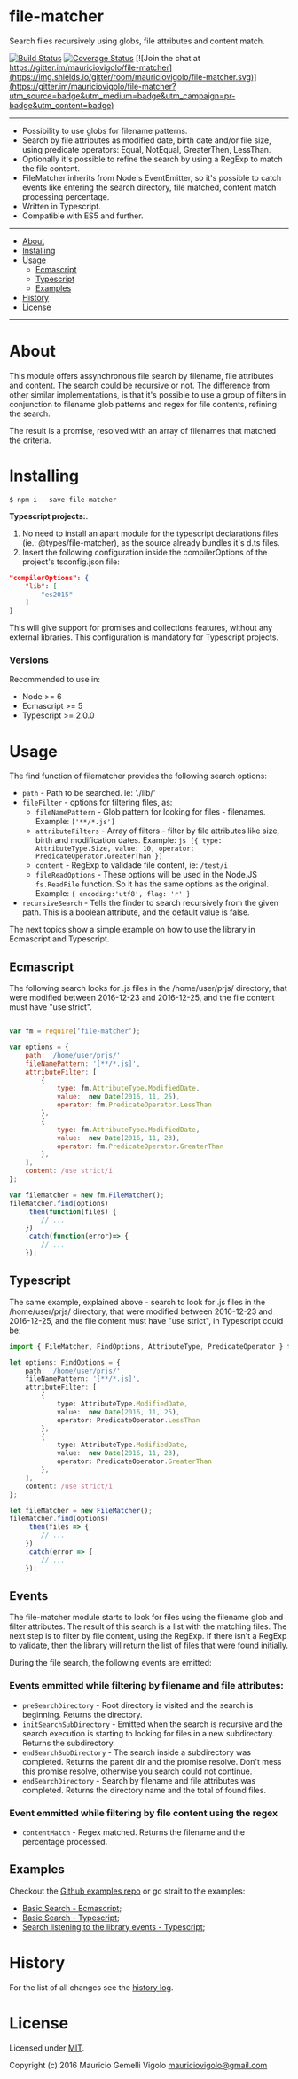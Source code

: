 file-matcher
=====================
Search files recursively using globs, file attributes and content match.


[![Build Status](https://travis-ci.org/mauriciovigolo/file-matcher.svg?branch=master)](https://travis-ci.org/mauriciovigolo/file-matcher)
[![Coverage Status](https://coveralls.io/repos/github/mauriciovigolo/file-matcher/badge.svg?branch=master)](https://coveralls.io/github/mauriciovigolo/file-matcher?branch=master)
[![Join the chat at https://gitter.im/mauriciovigolo/file-matcher](https://img.shields.io/gitter/room/mauriciovigolo/file-matcher.svg)](https://gitter.im/mauriciovigolo/file-matcher?utm_source=badge&utm_medium=badge&utm_campaign=pr-badge&utm_content=badge)

---

* Possibility to use globs for filename patterns.
* Search by file attributes as modified date, birth date and/or file size, using predicate operators: Equal, NotEqual, GreaterThen, LessThan.
* Optionally it's possible to refine the search by using a RegExp to match the file content.
* FileMatcher inherits from Node's EventEmitter, so it's possible to catch events like entering the search directory, file matched, content match processing percentage.
* Written in Typescript.
* Compatible with ES5 and further.

---

* [About](#about)
* [Installing](#installing)
* [Usage](#usage)
    - [Ecmascript](#ecmascript)
    - [Typescript](#typescript)
    - [Examples](#examples)
* [History](#history)
* [License](#license)

---


# About

This module offers assynchronous file search by filename, file attributes and content. The search could be recursive or not. The difference
from other similar implementations, is that it's possible to use a group of filters in conjunction to filename glob patterns and regex
for file contents, refining the search.

The result is a promise, resolved with an array of filenames that matched the criteria.


# Installing

```
$ npm i --save file-matcher
```
**Typescript projects:**. 
1. No need to install an apart module for the typescript declarations files (ie.: @types/file-matcher),
as the source already bundles it's d.ts files.
2. Insert the following configuration inside the compilerOptions of the project's tsconfig.json file:

``` json
"compilerOptions": {
    "lib": [
        "es2015"
    ]    
}  
```
This will give support for promises and collections features, without any external libraries. This configuration is mandatory for Typescript projects.


### Versions
Recommended to use in:
- Node >= 6
- Ecmascript >= 5
- Typescript >= 2.0.0


# Usage

The find function of filematcher provides the following search options:

* `path` -  Path to be searched. ie: './lib/'
* `fileFilter` -  options for filtering files, as:
    - `fileNamePattern` - Glob pattern for looking for files - filenames. Example: ```['**/*.js'] ```
    - `attributeFilters` - Array of filters - filter by file attributes like size, birth and modification dates. Example: ```js [{ type: AttributeType.Size, value: 10, operator: PredicateOperator.GreaterThan }] ```
    - `content` - RegExp to validade file content, ie: ```/test/i ```
    - `fileReadOptions` - These options will be used in the Node.JS `fs.ReadFile` function. So it has the same options as the original. Example: ```{ encoding:'utf8', flag: 'r' }```
* `recursiveSearch` - Tells the finder to search recursively from the given path. This is a boolean attribute, and the default value is false.

The next topics show a simple example on how to use the library in Ecmascript and Typescript.


## Ecmascript

The following search looks for .js files in the /home/user/prjs/ directory, that were
modified between 2016-12-23 and 2016-12-25, and the file content must have "use strict".


``` javascript

var fm = require('file-matcher');

var options = {
    path: '/home/user/prjs/'
    fileNamePattern: '[**/*.js]',
    attributeFilter: [
        {
            type: fm.AttributeType.ModifiedDate,
            value:  new Date(2016, 11, 25),
            operator: fm.PredicateOperator.LessThan
        },
        {
            type: fm.AttributeType.ModifiedDate,
            value:  new Date(2016, 11, 23),
            operator: fm.PredicateOperator.GreaterThan
        },
    ],
    content: /use strict/i
};

var fileMatcher = new fm.FileMatcher();
fileMatcher.find(options)
    .then(function(files) {
        // ...
    })
    .catch(function(error)=> {
        // ...
    });
```


## Typescript

The same example, explained above - search to look for .js files in the /home/user/prjs/ directory, that were
modified between 2016-12-23 and 2016-12-25, and the file content must have "use strict", in Typescript could
be:


``` typescript
import { FileMatcher, FindOptions, AttributeType, PredicateOperator } from 'file-matcher';

let options: FindOptions = {
    path: '/home/user/prjs/'
    fileNamePattern: '[**/*.js]',
    attributeFilter: [
        {
            type: AttributeType.ModifiedDate,
            value:  new Date(2016, 11, 25),
            operator: PredicateOperator.LessThan
        },
        {
            type: AttributeType.ModifiedDate,
            value:  new Date(2016, 11, 23),
            operator: PredicateOperator.GreaterThan
        },
    ],
    content: /use strict/i
};

let fileMatcher = new FileMatcher();
fileMatcher.find(options)
    .then(files => {
        // ...
    })
    .catch(error => {
        // ...
    });

```


## Events
The file-matcher module starts to look for files using the filename glob and filter attributes. The result of this search is a list with the matching files. The next step is to filter by file content, using the RegExp. If there isn't a RegExp to validate, then the library will return the list of files that were found initially.

During the file search, the following events are emitted:
### Events emmitted while filtering by filename and file attributes:
* `preSearchDirectory` - Root directory is visited and the search is beginning. Returns the directory.
* `initSearchSubDirectory` - Emitted when the search is recursive and the search execution is starting to looking for files in a new subdirectory. Returns the subdirectory.
* `endSearchSubDirectory` - The search inside a subdirectory was completed. Returns the parent dir and the promise resolve. Don't mess this promise resolve, otherwise you search could not continue.
* `endSearchDirectory` - Search by filename and file attributes was completed. Returns the directory name and the total of found files.
### Event emmitted while filtering by file content using the regex
* `contentMatch` - Regex matched. Returns the filename and the percentage processed.


## Examples
Checkout the [Github examples repo] or go strait to the examples:

* [Basic Search - Ecmascript];
* [Basic Search - Typescript];
* [Search listening to the library events - Typescript];


# History
For the list of all changes see the [history log](CHANGELOG.md).


# License

Licensed under [MIT](LICENSE.md).

Copyright (c) 2016 Mauricio Gemelli Vigolo <mauriciovigolo@gmail.com>


[Basic Search - Ecmascript]:(https://github.com/mauriciovigolo/file-matcher-examples/tree/master/basic-search-es)
[Basic Search - Typescript]: (https://github.com/mauriciovigolo/file-matcher-examples/tree/master/basic-search-ts)
[Search listening to the library events - Typescript]:(https://github.com/mauriciovigolo/file-matcher-examples/tree/master/events-search-ts)
[Github examples repo]:(https://github.com/mauriciovigolo/file-matcher-examples#README)